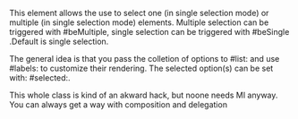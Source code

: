 This element allows the use to select one (in single selection mode) or multiple (in single selection mode) elements. Multiple selection can be triggered with #beMultiple, single selection can be triggered with #beSingle .Default is single selection.

The general idea is that you pass the colletion of options to #list: and use #labels: to customize their rendering. The selected option(s) can be set with: #selected:.


This whole class is kind of an akward hack, but noone needs MI anyway. You can always get a way with composition and delegation
